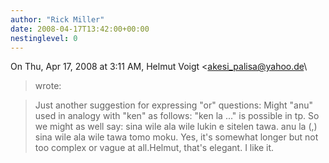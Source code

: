 ```yaml
---
author: "Rick Miller"
date: 2008-04-17T13:42:00+00:00
nestinglevel: 0
---
```

On Thu, Apr 17, 2008 at 3:11 AM, Helmut Voigt <[akesi_palisa@yahoo.de](mailto://akesi_palisa@yahoo.de)\
> wrote:

> Just another suggestion for expressing "or" questions: Might "anu" used in
> analogy with "ken" as follows: "ken la ..." is possible in tp. So we might
> as well say: sina wile ala wile lukin e sitelen tawa. anu la (,) sina wile
> ala wile tawa tomo moku. Yes, it's somewhat longer but not too complex or
> vague at all.Helmut, that's elegant. I like it.